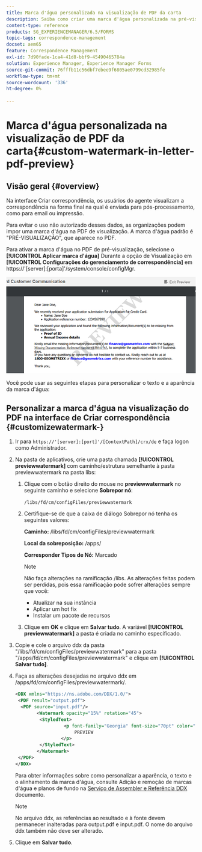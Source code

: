 ```yaml
---
title: Marca d'água personalizada na visualização de PDF da carta
description: Saiba como criar uma marca d'água personalizada na pré-visualização de PDF de correspondência.
content-type: reference
products: SG_EXPERIENCEMANAGER/6.5/FORMS
topic-tags: correspondence-management
docset: aem65
feature: Correspondence Management
exl-id: 7d90fade-1ca4-41d8-bbf9-45490465784a
solution: Experience Manager, Experience Manager Forms
source-git-commit: 76fffb11c56dbf7ebee9f6805ae0799cd32985fe
workflow-type: tm+mt
source-wordcount: '336'
ht-degree: 0%

---
```


# Marca d&#39;água personalizada na visualização de PDF da carta{#custom-watermark-in-letter-pdf-preview}

## Visão geral {#overview}

Na interface Criar correspondência, os usuários do agente visualizam a correspondência na forma final na qual é enviada para pós-processamento, como para email ou impressão.

Para evitar o uso não autorizado desses dados, as organizações podem impor uma marca d&#39;água na PDF de visualização. A marca d&#39;água padrão é &quot;PRÉ-VISUALIZAÇÃO&quot;, que aparece no PDF.

Para ativar a marca d&#39;água no PDF de pré-visualização, selecione o **[!UICONTROL Aplicar marca d&#39;água]** Durante a opção de Visualização em **[!UICONTROL Configurações do gerenciamento de correspondência]** em https://&#39;[server]:[porta]&#39;/system/console/configMgr.

![default-watermark](assets/default-watermark.png)

Você pode usar as seguintes etapas para personalizar o texto e a aparência da marca d&#39;água:

## Personalizar a marca d&#39;água na visualização do PDF na interface de Criar correspondência {#customizewatermark-}

1. Ir para `https://'[server]:[port]'/[ContextPath]/crx/de` e faça logon como Administrador.
1. Na pasta de aplicativos, crie uma pasta chamada **[!UICONTROL previewwatermark]** com caminho/estrutura semelhante à pasta previewwatermark na pasta libs:

   1. Clique com o botão direito do mouse no **previewwatermark** no seguinte caminho e selecione **Sobrepor nó**:

      `/libs/fd/cm/configFiles/previewwatermark`

   1. Certifique-se de que a caixa de diálogo Sobrepor nó tenha os seguintes valores:

      **Caminho:** /libs/fd/cm/configFiles/previewwatermark

      **Local da sobreposição:** /apps/

      **Corresponder Tipos de Nó:** Marcado

      >[!NOTE]
      >
      >Não faça alterações na ramificação /libs. As alterações feitas podem ser perdidas, pois essa ramificação pode sofrer alterações sempre que você:
      >
      >    
      >    
      >    * Atualizar na sua instância
      >    * Aplicar um hot fix
      >    * Instalar um pacote de recursos
      >    
      >

   1. Clique em **OK** e clique em **Salvar tudo**. A variável **[!UICONTROL previewwatermark]** a pasta é criada no caminho especificado.

1. Copie e cole o arquivo ddx da pasta &quot;/libs/fd/cm/configFiles/previewwatermark&quot; para a pasta &quot;/apps/fd/cm/configFiles/previewwatermark&quot; e clique em **[!UICONTROL Salvar tudo]**.
1. Faça as alterações desejadas no arquivo ddx em /apps/fd/cm/configFiles/previewwatermark/.

   ```xml
   <DDX xmlns="https://ns.adobe.com/DDX/1.0/">
    <PDF result="output.pdf">
     <PDF source="input.pdf"/>
           <Watermark opacity="15%" rotation="45">
            <StyledText>
                     <p font-family="Georgia" font-size="70pt" color="black" font-weight="bold">
                         PREVIEW
                    </p>
            </StyledText>
           </Watermark>
    </PDF>
   </DDX>
   ```

   Para obter informações sobre como personalizar a aparência, o texto e o alinhamento da marca d&#39;água, consulte Adição e remoção de marcas d&#39;água e planos de fundo na [Serviço de Assembler e Referência DDX](https://help.adobe.com/en_US/livecycle/11.0/ddxRef.pdf) documento.

   >[!NOTE]
   >
   >No arquivo ddx, as referências ao resultado e à fonte devem permanecer inalteradas para output.pdf e input.pdf. O nome do arquivo ddx também não deve ser alterado.

1. Clique em **Salvar tudo**.
